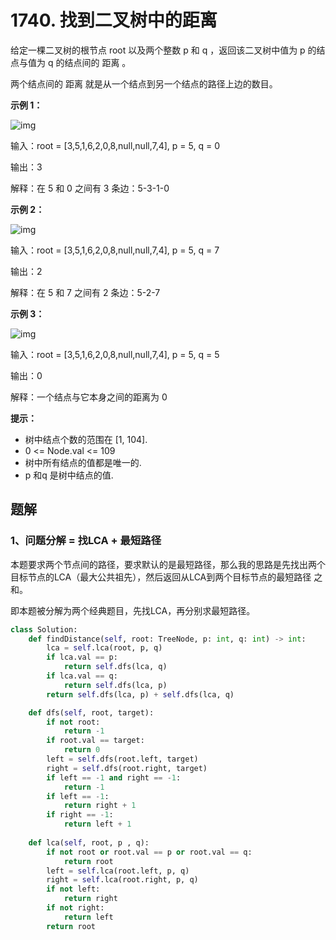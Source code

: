 # 1740. 找到二叉树中的距离

给定一棵二叉树的根节点 root 以及两个整数 p 和 q ，返回该二叉树中值为 p 的结点与值为 q 的结点间的 距离 。

两个结点间的 距离 就是从一个结点到另一个结点的路径上边的数目。

 

**示例 1：**

![img](https://assets.leetcode.com/uploads/2018/12/14/binarytree.png)

输入：root = [3,5,1,6,2,0,8,null,null,7,4], p = 5, q = 0

输出：3

解释：在 5 和 0 之间有 3 条边：5-3-1-0

**示例 2：**

![img](https://assets.leetcode.com/uploads/2018/12/14/binarytree.png)

输入：root = [3,5,1,6,2,0,8,null,null,7,4], p = 5, q = 7

输出：2

解释：在 5 和 7 之间有 2 条边：5-2-7

**示例 3：**

![img](https://assets.leetcode.com/uploads/2018/12/14/binarytree.png)

输入：root = [3,5,1,6,2,0,8,null,null,7,4], p = 5, q = 5

输出：0

解释：一个结点与它本身之间的距离为 0

**提示：**

- 树中结点个数的范围在 [1, 104].
- 0 <= Node.val <= 109
- 树中所有结点的值都是唯一的.
- p 和q 是树中结点的值.

## 题解

### 1、问题分解 = 找LCA + 最短路径

本题要求两个节点间的路径，要求默认的是最短路径，那么我的思路是先找出两个目标节点的LCA（最大公共祖先），然后返回从LCA到两个目标节点的最短路径 之和。

即本题被分解为两个经典题目，先找LCA，再分别求最短路径。

```python
class Solution:
    def findDistance(self, root: TreeNode, p: int, q: int) -> int:
        lca = self.lca(root, p, q)
        if lca.val == p:
            return self.dfs(lca, q)
        if lca.val == q:
            return self.dfs(lca, p)
        return self.dfs(lca, p) + self.dfs(lca, q)

    def dfs(self, root, target):
        if not root:
            return -1
        if root.val == target:
            return 0
        left = self.dfs(root.left, target)
        right = self.dfs(root.right, target)
        if left == -1 and right == -1:
            return -1
        if left == -1:
            return right + 1
        if right == -1:
            return left + 1
    
    def lca(self, root, p , q):
        if not root or root.val == p or root.val == q:
            return root
        left = self.lca(root.left, p, q)
        right = self.lca(root.right, p, q)
        if not left:
            return right
        if not right:
            return left
        return root
```

